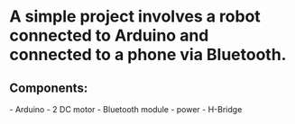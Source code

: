 <html>
  <body>
    <h1> A simple project involves a robot connected to Arduino and connected to a phone via Bluetooth.</h1>
    <h2>Components:</h2>
   <p>
    - Arduino
    - 2 DC motor
    - Bluetooth module
    - power
    - H-Bridge
    </p>
  </body>






</html>
